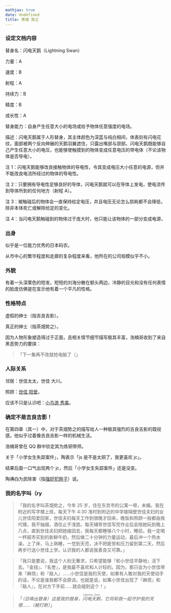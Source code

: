 ```yaml
---
mathjax: true
date: Undefined
title: 茶畑 势之
---
```

### 设定文档内容

替身名：闪电天鹅（Lightning Swan）

力量：A

速度：B

射程：A

持续力：B

精度：B

成长性：A

替身能力：自身产生任意大小的电场或给予物体任意强度的电场。

描述：闪电天鹅属于人形替身，其主体颜色为深蓝与纯白相间，体表刻有闪电花纹，面部被两个反向伸展的天鹅羽翼遮住，只露出嘴部与颔部。闪电天鹅既能够自己产生任意大小的电压，也能够使触摸到的物体变成任意电压的带电体（不论该物体是否导电）。

注 1：闪电天鹅能够改良接触物体的导电性，令其变成电压大小任意的电源，但并不能改良电流所经过的物体的导电性。

注 2：只要拥有导电性足够良好的导体，闪电天鹅就可以在导体上发电，使电流传到导体所到的任何地方（射程 A）。

注 3：被触碰后的物体会一直保持给定电压，并且电压无论怎么损耗都不会降低，除非本体死亡或解除给定的变化。

注 4：当闪电天鹅触碰到的物体过于庞大时，他只能让该物体的一部分变成电源，

### 出身

似乎是一位能力优秀的日本码农。

从市中心的繁华程度和走廊的复杂程度来看，他所在的公司规模似乎不小。

### 外貌

有着一头深栗色的短发，短短的刘海分散在额头两边，冷静的目光和没有任何表情的脸庞仿佛是在宣示他有着一个平凡的性格。

### 性格特点

虚假的绅士（指吉良吉影）。

真正的绅士（指茶畑势之）。

因为人物形象塑造得过于正面，且相关情节细节描写极其丰富，浩楠哥收到了来自黑恶势力的要挟：

> 「下一集再不改就抢电脑了（」

### 人际关系

邻居：世佳太太，世佳 大川。

照顾：[世佳 阳爱](/karin-no-kimyou-na-bouken/shijia-yangai)。

应该不只是认识吧：[小鸟游 秀美](/karin-no-kimyou-na-bouken/xiaoniaoyou-xiumei)。

### 确定不是吉良吉影！

在第四章（其一）中，对于茶畑势之的描写给人一种极其强烈的吉良吉影的既视感。他似乎过着像吉良吉影一样的机械生活。

浩楠哥曾在 QQ 群中钦定其为炼铜带师。

关于「小学女生失踪案件」，陶表示「js 是不是太铜了，我更喜欢 jc」。

结果后面一口气出现两个 jc，然后「小学女生失踪案件」还是没变。

陶~~清白~~为民除害（指[强奸犯胖子](/karin-no-kimyou-na-bouken/qiangjianfanpangzi)）说。

### 我的名字叫（ry

> 「我的名字叫茶畑势之，今年 25 岁，住在东京市的公寓一带，未婚。我在附近的写字楼上班，每天下午 4:30 准时到附近的中学接隔壁世佳夫妇的女儿世佳阳爱回家，世佳夫妇每天工作到很晚才回来，晚饭和照顾一般都由我代理，我不抽烟，酒仅止于浅尝。每天辅导世佳写完作业后会陪她玩到晚上八点，直到世佳夫妇把她接回去，我每天都睡够八个小时，睡前，我一定喝一杯超市买到的新鲜牛奶，然后做二十分钟的力量运动，最后冲一个热水澡，上了床，马上熟睡，一觉到天亮，决不把疲劳和压力留到第二天，然后再步行送小世佳上学。认识我的人都说我善良又可靠。」

> 「我只是要说，我这个人别无奢求，只希望能够『和小世佳平静地』活下去。『金钱』、『名誉』，是我最不喜欢和人计较的。因为，那只会为小世佳带来『麻烦』和『敌人』……小世佳是我的天使，如果有人敢对我的天使动手的话，不论是谁我都不会原谅。也就是说，如果小世佳出现了『麻烦』和『敌人』，在对方下手前……就会碰到这个！」

> 「*（召唤出替身）*这是我的替身，<ruby>闪电天鹅<rt>Lightning Swan</rt></ruby>，它将和我一起守护我的天使……*（被打断）*」
